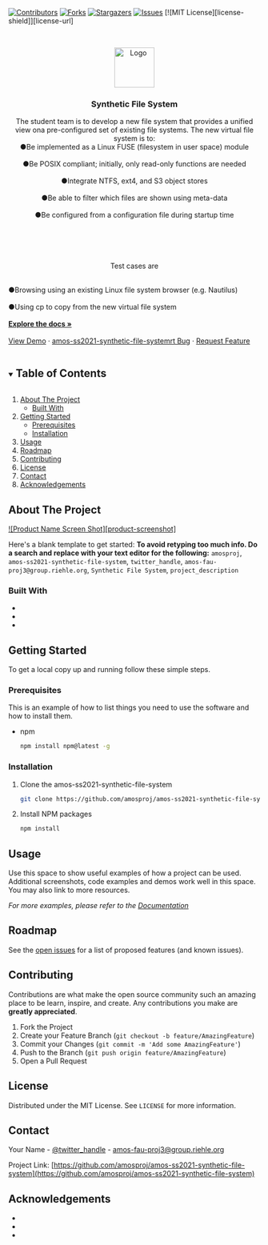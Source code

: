 



<!-- PROJECT SHIELDS -->
<!--
*** I'm using markdown "reference style" links for readability.
*** Reference links are enclosed in brackets [ ] instead of parentheses ( ).
*** See the bottom of this document for the declaration of the reference variables
*** for contributors-url, forks-url, etc. This is an optional, concise syntax you may use.
*** https://www.markdownguide.org/basic-syntax/#reference-style-links
-->
[![Contributors][contributors-shield]][contributors-url]
[![Forks][forks-shield]][forks-url]
[![Stargazers][stars-shield]][stars-url]
[![Issues][issues-shield]][issues-url]
[![MIT License][license-shield]][license-url]



<!-- PROJECT LOGO -->
<br />
<p align="center">
  <a href="https://github.com/amosproj/amos-ss2021-synthetic-file-system">
    <img src="images/logo.png" alt="Logo" width="80" height="80">
  </a>

  <h3 align="center">Synthetic File System</h3>

  <p align="center">
    The student team is to develop a new file system that provides a unified view ona pre-configured set of existing file systems. The new virtual file system is        to:
  <br>●Be implemented as a Linux FUSE (filesystem in user space) module<br />
  <br>●Be POSIX compliant; initially, only read-only functions are needed<br />
  <br>●Integrate NTFS, ext4, and S3 object stores<br />
  <br>●Be able to filter which files are shown using meta-data<br />
  <br>●Be configured from a configuration file during startup time<br />
  <br><br><br /><br />
  <br>Test cases are<br />
  
 <br> ●Browsing using an existing Linux file system browser (e.g. Nautilus)<br />
  <br>●Using cp to copy from the new virtual file system<br />
    <br />
    <a href="https://github.com/amosproj/amos-ss2021-synthetic-file-system"><strong>Explore the docs »</strong></a>
    <br />
    <br />
    <a href="https://github.com/amosproj/amos-ss2021-synthetic-file-system">View Demo</a>
    ·
    <a href="https://github.com/amosproj/amos-ss2021-synthetic-file-system/issues">amos-ss2021-synthetic-file-systemrt Bug</a>
    ·
    <a href="https://github.com/amosproj/amos-ss2021-synthetic-file-system/issues">Request Feature</a>
  </p>
</p>



<!-- TABLE OF CONTENTS -->
<details open="open">
  <summary><h2 style="display: inline-block">Table of Contents</h2></summary>
  <ol>
    <li>
      <a href="#about-the-project">About The Project</a>
      <ul>
        <li><a href="#built-with">Built With</a></li>
      </ul>
    </li>
    <li>
      <a href="#getting-started">Getting Started</a>
      <ul>
        <li><a href="#prerequisites">Prerequisites</a></li>
        <li><a href="#installation">Installation</a></li>
      </ul>
    </li>
    <li><a href="#usage">Usage</a></li>
    <li><a href="#roadmap">Roadmap</a></li>
    <li><a href="#contributing">Contributing</a></li>
    <li><a href="#license">License</a></li>
    <li><a href="#contact">Contact</a></li>
    <li><a href="#acknowledgements">Acknowledgements</a></li>
  </ol>
</details>



<!-- ABOUT THE PROJECT -->
## About The Project

[![Product Name Screen Shot][product-screenshot]](https://example.com)

Here's a blank template to get started:
**To avoid retyping too much info. Do a search and replace with your text editor for the following:**
`amosproj`, `amos-ss2021-synthetic-file-system`, `twitter_handle`, `amos-fau-proj3@group.riehle.org`, `Synthetic File System`, `project_description`


### Built With

* []()
* []()
* []()



<!-- GETTING STARTED -->
## Getting Started

To get a local copy up and running follow these simple steps.

### Prerequisites

This is an example of how to list things you need to use the software and how to install them.
* npm
  ```sh
  npm install npm@latest -g
  ```

### Installation

1. Clone the amos-ss2021-synthetic-file-system
   ```sh
   git clone https://github.com/amosproj/amos-ss2021-synthetic-file-system.git
   ```
2. Install NPM packages
   ```sh
   npm install
   ```



<!-- USAGE EXAMPLES -->
## Usage

Use this space to show useful examples of how a project can be used. Additional screenshots, code examples and demos work well in this space. You may also link to more resources.

_For more examples, please refer to the [Documentation](https://example.com)_



<!-- ROADMAP -->
## Roadmap

See the [open issues](https://github.com/amosproj/amos-ss2021-synthetic-file-system/issues) for a list of proposed features (and known issues).



<!-- CONTRIBUTING -->
## Contributing

Contributions are what make the open source community such an amazing place to be learn, inspire, and create. Any contributions you make are **greatly appreciated**.

1. Fork the Project
2. Create your Feature Branch (`git checkout -b feature/AmazingFeature`)
3. Commit your Changes (`git commit -m 'Add some AmazingFeature'`)
4. Push to the Branch (`git push origin feature/AmazingFeature`)
5. Open a Pull Request



<!-- LICENSE -->
## License

Distributed under the MIT License. See `LICENSE` for more information.



<!-- CONTACT -->
## Contact

Your Name - [@twitter_handle](https://twitter.com/twitter_handle) - amos-fau-proj3@group.riehle.org

Project Link: [https://github.com/amosproj/amos-ss2021-synthetic-file-system](https://github.com/amosproj/amos-ss2021-synthetic-file-system)



<!-- ACKNOWLEDGEMENTS -->
## Acknowledgements

* []()
* []()
* []()





<!-- MARKDOWN LINKS & IMAGES -->
<!-- https://www.markdownguide.org/basic-syntax/#reference-style-links -->
[contributors-shield]: https://img.shields.io/github/contributors/amosproj/amos-ss2021-synthetic-file-system.svg?style=for-the-badge
[contributors-url]: https://github.com/amosproj/amos-ss2021-synthetic-file-system/graphs/contributors
[forks-shield]: https://img.shields.io/github/forks/amosproj/amos-ss2021-synthetic-file-system.svg?style=for-the-badge
[forks-url]: https://github.com/amosproj/amos-ss2021-synthetic-file-system/network/members
[stars-shield]: https://img.shields.io/github/stars/amosproj/amos-ss2021-synthetic-file-system.svg?style=for-the-badge
[stars-url]: https://github.com/amosproj/amos-ss2021-synthetic-file-system/stargazers
[issues-shield]: https://img.shields.io/github/issues/amosproj/amos-ss2021-synthetic-file-system.svg?style=for-the-badge
[issues-url]: https://github.com/amosproj/amos-ss2021-synthetic-file-system/issues
